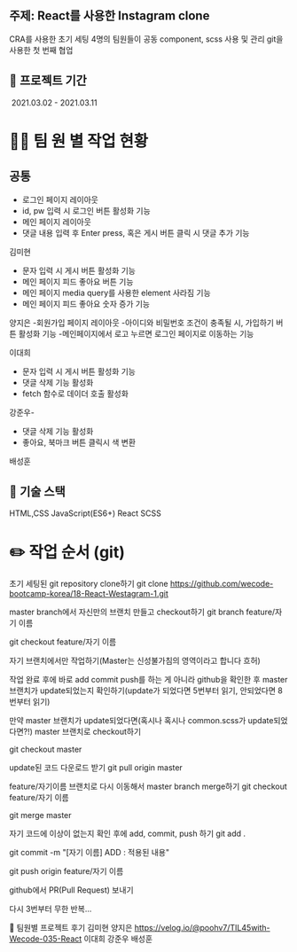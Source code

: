 ## 주제: React를 사용한 Instagram clone

CRA를 사용한 초기 세팅
4명의 팀원들이 공동 component, scss 사용 및 관리
git을 사용한 첫 번째 협업

## 📅 프로젝트 기간

​ 2021.03.02 - 2021.03.11

# 👨‍💻 팀 원 별 작업 현황

## 공통
- 로그인 페이지 레이아웃
- id, pw 입력 시 로그인 버튼 활성화 기능
- 메인 페이지 레이아웃
- 댓글 내용 입력 후 Enter press, 혹은 게시 버튼 클릭 시 댓글 추가 기능

김미현
- 문자 입력 시 게시 버튼 활성화 기능
- 메인 페이지 피드 좋아요 버튼 기능
- 메인 페이지 media query를 사용한 element 사라짐 기능
- 메인 페이지 피드 좋아요 숫자 증가 기능

양지은
-회원가입 페이지 레이아웃
-아이디와 비밀번호 조건이 충족될 시, 가입하기 버튼 활성화 기능
-메인페이지에서 로고 누르면 로그인 페이지로 이동하는 기능


이대희
- 문자 입력 시 게시 버튼 활성화 기능
- 댓글 삭제 기능 활성화
- fetch 함수로 데이더 호출 활성화

강준우- 
- 댓글 삭제 기능 활성화
- 좋아요, 북마크 버튼 클릭시 색 변환

배성훈


## 🔧 기술 스택
HTML,CSS
JavaScript(ES6+)
React
SCSS


# ✏️ 작업 순서 (git)
초기 세팅된 git repository clone하기
git clone https://github.com/wecode-bootcamp-korea/18-React-Westagram-1.git

master branch에서 자신만의 브랜치 만들고 checkout하기
git branch feature/자기 이름

git checkout feature/자기 이름

자기 브랜치에서만 작업하기(Master는 신성불가침의 영역이라고 합니다 흐허)

작업 완료 후에 바로 add commit push를 하는 게 아니라 github을 확인한 후 master 브랜치가 update되었는지 확인하기(update가 되었다면 5번부터 읽기, 안되었다면 8번부터 읽기)

만약 master 브랜치가 update되었다면(혹시나 혹시나 common.scss가 update되었다면?!) master 브랜치로 checkout하기

git checkout master

update된 코드 다운로드 받기
git pull origin master

feature/자기이름 브랜치로 다시 이동해서 master branch merge하기
git checkout feature/자기 이름

git merge master

자기 코드에 이상이 없는지 확인 후에 add, commit, push 하기
git add .

git commit -m "[자기 이름] ADD : 적용된 내용"

git push origin feature/자기 이름

github에서 PR(Pull Request) 보내기

다시 3번부터 무한 반복...

📕 팀원별 프로젝트 후기
김미현
양지은
https://velog.io/@poohv7/TIL45with-Wecode-035-React
이대희
강준우
배성훈
